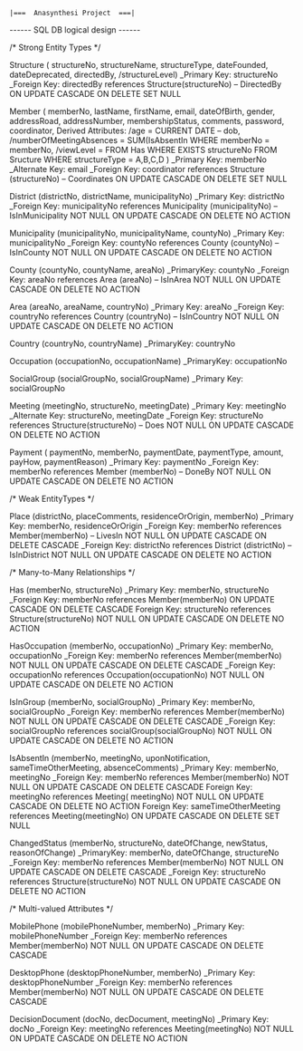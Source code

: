 
	|===  Anasynthesi Project  ===|



------ SQL DB logical design ------



/*  Strong Entity Types  */

Structure (
	structureNo,
	structureName,
	structureType,
	dateFounded,
	dateDeprecated,
	directedBy,
	/structureLevel)
	_Primary Key: structureNo
	_Foreign Key: directedBy	references Structure(structureNo) – DirectedBy		ON UPDATE CASCADE	ON DELETE SET NULL


Member (
	memberNo,
	lastName,
	firstName,
	email,
	dateOfBirth,
	gender,
	addressRoad,
	addressNumber,
	membershipStatus,
	comments,
	password,
	coordinator,
	Derived Attributes:
		/age  =  CURRENT DATE – dob,
		/numberOfMeetingAbsences  =  SUM(IsAbsentIn WHERE memberNo = memberNo,
		/viewLevel  =  FROM Has WHERE EXISTS structureNo FROM Sructure 	WHERE structureType = A,B,C,D )
	_Primary Key: memberNo
	_Alternate Key: email
	_Foreign Key: coordinator references Structure (structureNo) – Coordinates		ON UPDATE CASCADE	ON DELETE SET NULL


District (districtNo, districtName, municipalityNo)
	_Primary Key: districtNo
	_Foreign Key: municipalityNo references Municipality (municipalityNo) – IsInMunicipality		NOT NULL	ON UPDATE CASCADE	ON DELETE NO ACTION

Municipality (municipalityNo, municipalityName, countyNo)
	_Primary Key: municipalityNo
	_Foreign Key: countyNo references County (countyNo) – IsInCounty		NOT NULL 	ON UPDATE CASCADE	ON DELETE NO ACTION

County (countyNo, countyName, areaNo)
	_PrimaryKey: countyNo
	_Foreign Key: areaNo references Area (areaNo) – IsInArea		NOT NULL 	ON UPDATE CASCADE	ON DELETE NO ACTION

Area (areaNo, areaName, countryNo)
	_Primary Key: areaNo
	_Foreign Key: countryNo references Country (countryNo) – IsInCountry		NOT NULL 	ON UPDATE CASCADE	ON DELETE NO ACTION

Country (countryNo, countryName)
	_PrimaryKey: countryNo

Occupation (occupationNo, occupationName)
	_PrimaryKey: occupationNo

SocialGroup (socialGroupNo, socialGroupName)
	_Primary Key: socialGroupNo

Meeting (meetingNo, structureNo, meetingDate)
	_Primary Key: meetingNo
	_Alternate Key: structureNo, meetingDate
	_Foreign Key: structureNo 	references Structure(structureNo) – Does		NOT NULL	ON UPDATE CASCADE	ON DELETE NO ACTION

Payment (
	paymentNo,
	memberNo,
	paymentDate,
	paymentType,
	amount,
	payHow,
	paymentReason)
	_Primary Key: paymentNo
	_Foreign Key: memberNo	references Member (memberNo) – DoneBy		NOT NULL ON UPDATE CASCADE ON DELETE NO ACTION



/*  Weak EntityTypes  */

Place (districtNo, placeComments, residenceOrOrigin, memberNo)
	_Primary Key: memberNo, residenceOrOrigin
	_Foreign Key: memberNo	references Member(memberNo) – LivesIn		NOT NULL	ON UPDATE CASCADE	ON DELETE CASCADE
	_Foreign Key: districtNo references District (districtNo) – IsInDistrict		NOT NULL	ON UPDATE CASCADE	ON DELETE NO ACTION



/*  Many-to-Many Relationships  */

Has (memberNo, structureNo)
	_Primary Key: memberNo, structureNo
	_Foreign Key: memberNo 	references Member(memberNo)		ON UPDATE CASCADE	ON DELETE CASCADE
	Foreign Key: structureNo 	references Structure(structureNo)		NOT NULL	ON UPDATE CASCADE	ON DELETE NO ACTION


HasOccupation (memberNo, occupationNo)
	_Primary Key: memberNo, occupationNo
	_Foreign Key: memberNo 	references Member(memberNo)		NOT NULL	ON UPDATE CASCADE	ON DELETE CASCADE
	_Foreign Key: occupationNo 	references Occupation(occupationNo)		NOT NULL	ON UPDATE CASCADE	ON DELETE NO ACTION


IsInGroup (memberNo, socialGroupNo)
	_Primary Key: memberNo,  socialGroupNo
	_Foreign Key: memberNo 	references Member(memberNo)		NOT NULL	ON UPDATE CASCADE	ON DELETE CASCADE
	_Foreign Key: socialGroupNo references socialGroup(socialGroupNo)		NOT NULL	ON UPDATE CASCADE	ON DELETE NO ACTION


IsAbsentIn (memberNo, meetingNo, uponNotification, sameTimeOtherMeeting, absenceComments)
	_Primary Key: memberNo,  meetingNo
	_Foreign Key: memberNo 	references Member(memberNo)		NOT NULL	ON UPDATE CASCADE	ON DELETE CASCADE
	Foreign Key: meetingNo 	references Meeting( meetingNo)		NOT NULL	ON UPDATE CASCADE	ON DELETE NO ACTION
	Foreign Key:  sameTimeOtherMeeting  references Meeting(meetingNo)		ON UPDATE CASCADE	ON DELETE SET NULL


ChangedStatus (memberNo, structureNo, dateOfChange, newStatus, reasonOfChange)
	_PrimaryKey: memberNo, dateOfChange, structureNo
	_Foreign Key: memberNo references Member(memberNo)		NOT NULL	ON UPDATE CASCADE	ON DELETE CASCADE
	_Foreign Key: structureNo references Structure(structureNo)		NOT NULL	ON UPDATE CASCADE	ON DELETE NO ACTION



/*  Multi-valued Attributes  */

MobilePhone (mobilePhoneNumber, memberNo)
	_Primary Key:  mobilePhoneNumber
	_Foreign Key: memberNo	references Member(memberNo)		NOT NULL	ON UPDATE CASCADE	ON DELETE CASCADE


DesktopPhone (desktopPhoneNumber, memberNo)
	_Primary Key:  desktopPhoneNumber
	_Foreign Key: memberNo	references Member(memberNo)		NOT NULL	ON UPDATE CASCADE	ON DELETE CASCADE

DecisionDocument (docNo, decDocument, meetingNo)
	_Primary Key: docNo
	_Foreign Key: meetingNo	references Meeting(meetingNo)		NOT NULL	ON UPDATE CASCADE	ON DELETE NO ACTION
